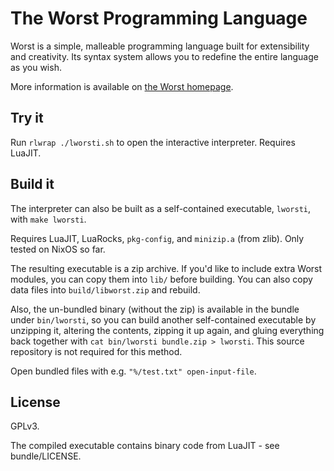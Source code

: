 
# The Worst Programming Language

Worst is a simple, malleable programming language
built for extensibility and creativity.
Its syntax system allows you to redefine the entire language as you wish.

More information is available on
[the Worst homepage](http://worst.mitten.party).

## Try it

Run `rlwrap ./lworsti.sh` to open the interactive interpreter.
Requires LuaJIT.

## Build it

The interpreter can also be built as a self-contained executable,
`lworsti`, with `make lworsti`.

Requires LuaJIT, LuaRocks, `pkg-config`, and `minizip.a` (from zlib).
Only tested on NixOS so far.

The resulting executable is a zip archive.
If you'd like to include extra Worst modules,
you can copy them into `lib/` before building.
You can also copy data files into `build/libworst.zip` and rebuild.

Also, the un-bundled binary (without the zip) is
available in the bundle under `bin/lworsti`,
so you can build another self-contained executable by unzipping it,
altering the contents, zipping it up again,
and gluing everything back together with
`cat bin/lworsti bundle.zip > lworsti`.
This source repository is not required for this method.

Open bundled files with e.g. `"%/test.txt" open-input-file`.

## License

GPLv3.

The compiled executable contains binary code from LuaJIT - see bundle/LICENSE.

